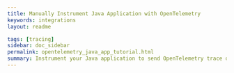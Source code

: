 ```yaml
---
title: Manually Instrument Java Application with OpenTelemetry
keywords: integrations
layout: readme

tags: [tracing]
sidebar: doc_sidebar
permalink: opentelemetry_java_app_tutorial.html
summary: Instrument your Java application to send OpenTelemetry trace data to Tanzu Observability. 
---
```

